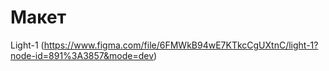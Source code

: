 # Макет

Light-1 (https://www.figma.com/file/6FMWkB94wE7KTkcCgUXtnC/light-1?node-id=891%3A3857&mode=dev)
